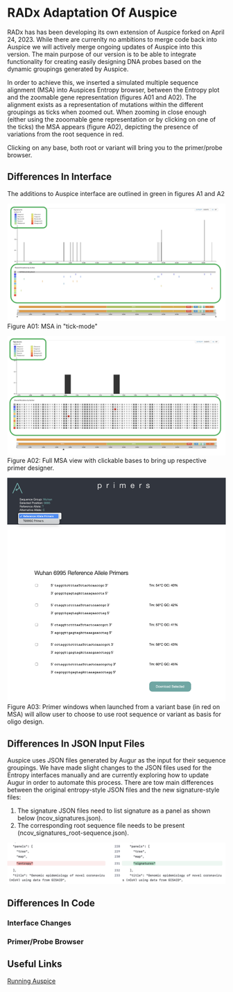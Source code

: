 # RADx Adaptation Of Auspice

RADx has has been developing its own extension of Auspice forked on April 24, 2023. While there are currenlty no ambitions to merge code back into Auspice we will actively merge ongoing updates of Auspice into this version. The main purpose of our version is to be able to integrate functionality for creating easily designing DNA probes based on the dynamic groupings generated by Auspice.

In order to achieve this, we inserted a simulated multiple sequence alignment (MSA) into Auspices Entropy browser, between the Entropy plot and the zoomable gene representation (figures A01 and A02). The alignment exists as a representation of mutations within the different groupings as ticks when zoomed out. When zooming in close enough (either using the zooomable gene representation or by clicking on one of the ticks) the MSA appears (figure A02), depicting the presence of variations from the root sequence in red.

Clicking on any base, both root or variant will bring you to the primer/probe browser.

## Differences In Interface

The additions to Auspice interface are outlined in green in figures A1 and A2

![FIG A01](README_IMG/RADx_Auspice_IMG_A01.png)
Figure A01: MSA in "tick-mode"

![FIG A02](README_IMG/RADx_Auspice_IMG_A02.png)
Figure A02: Full MSA view with clickable bases to bring up respective primer designer.

![FIG A03](README_IMG/RADx_Auspice_IMG_A03.png)
Figure A03: Primer windows when launched from a variant base (in red on MSA) will allow user to choose to use root sequence or variant as basis for oligo design.


## Differences In JSON Input  Files

Auspice uses JSON files generated by Augur as the input for their sequence groupings. We have made slight changes to the JSON files used for the Entropy interfaces manually and are currently exploring how to update Augur in order to automate this process.  There are tow main differences between the original entropy-style JSON files and the new signature-style files:

1) The signature JSON files need to list signature as a panel as shown below (ncov_signatures.json).
2) The corresponding root sequence file needs to be present (ncov_signatures_root-sequence.json).

![FIG B01](README_IMG/RADx_Auspice_IMG_B01.png)


## Differences In Code

### Interface Changes

### Primer/Probe Browser

## Useful Links

[Running Auspice](https://docs.nextstrain.org/projects/auspice/en/stable/introduction/how-to-run.html)


